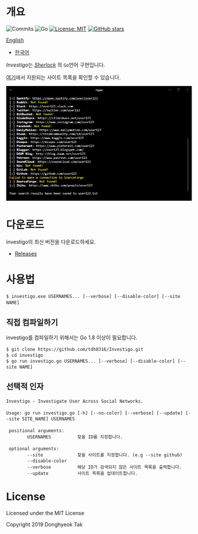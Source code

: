 # 개요

![Commits](https://img.shields.io/github/commit-activity/m/tdh8316/Investigo.svg?label=Commits&style=popout)
![Go](https://img.shields.io/badge/Go-%3E%3D1.8-blue.svg)
[![License: MIT](https://img.shields.io/badge/License-MIT-green.svg)](https://opensource.org/licenses/MIT)
[![GitHub stars](https://img.shields.io/github/stars/tdh8316/Investigo.svg?style=social)](https://github.com/tdh8316/Investigo/stargazers)

  [English](./README.MD) 
  
+ [한국어](./README-ko_kr.MD)

*Investigo*는 *[Sherlock](https://sherlock-project.github.io/)* 의 `Go`언어 구현입니다.

[여기](./sites.md)에서 지원되는 사이트 목록을 확인할 수 있습니다.

![screenshot](./docs/sample.png)

# 다운로드
investigo의 최신 버전을 다운로드하세요.
 - [Releases](https://github.com/tdh8316/Investigo/releases)

# 사용법
`$ investigo.exe USERNAMES... [--verbose] [--disable-color] [--site NAME]`
## 직접 컴파일하기
investigo를 컴파일하기 위해서는 Go 1.8 이상이 필요합니다.
```
$ git clone https://github.com/tdh8316/Investigo.git
$ cd investigo
$ go run investigo.go USERNAMES... [--verbose] [--disable-color] [--site NAME]
```

## 선택적 인자
```
Investigo - Investigate User Across Social Networks.

Usage: go run investigo.go [-h] [--no-color] [--verbose] [--update] [--site SITE_NAME] USERNAMES

 positional arguments:
        USERNAMES          찾을 ID를 지정합니다.

 optional arguments:
        --site             찾을 사이트를 지정합니다. (e.g --site github)
        --disable-color
        --verbose          해당 ID가 검색되지 않은 사이트 목록을 출력합니다.
        --update           사이트 목록을 업데이트합니다.
```

# License
Licensed under the MIT License

Copyright 2019 Donghyeok Tak
